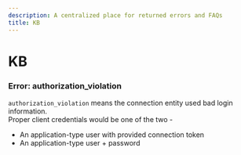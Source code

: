 ```yaml
---
description: A centralized place for returned errors and FAQs
title: KB
---
```


# KB

### Error: authorization\_violation

`authorization_violation` means the connection entity used bad login information.\
Proper client credentials would be one of the two -

* An application-type user with provided connection token
* An application-type user + password

